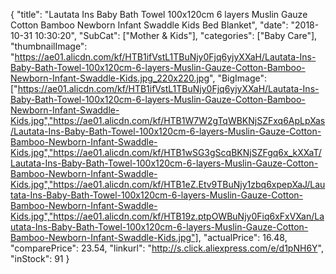 {
	"title": "Lautata Ins Baby Bath Towel 100x120cm 6 layers Muslin Gauze Cotton  Bamboo Newborn Infant Swaddle Kids Bed Blanket",
	"date": "2018-10-31 10:30:20",
	"SubCat": ["Mother & Kids"],
	"categories": ["Baby Care"],
	"thumbnailImage": "https://ae01.alicdn.com/kf/HTB1ifVstL1TBuNjy0Fjq6yjyXXaH/Lautata-Ins-Baby-Bath-Towel-100x120cm-6-layers-Muslin-Gauze-Cotton-Bamboo-Newborn-Infant-Swaddle-Kids.jpg_220x220.jpg",
	"BigImage": ["https://ae01.alicdn.com/kf/HTB1ifVstL1TBuNjy0Fjq6yjyXXaH/Lautata-Ins-Baby-Bath-Towel-100x120cm-6-layers-Muslin-Gauze-Cotton-Bamboo-Newborn-Infant-Swaddle-Kids.jpg","https://ae01.alicdn.com/kf/HTB1W7W2gTqWBKNjSZFxq6ApLpXas/Lautata-Ins-Baby-Bath-Towel-100x120cm-6-layers-Muslin-Gauze-Cotton-Bamboo-Newborn-Infant-Swaddle-Kids.jpg","https://ae01.alicdn.com/kf/HTB1wSG3gScqBKNjSZFgq6x_kXXaT/Lautata-Ins-Baby-Bath-Towel-100x120cm-6-layers-Muslin-Gauze-Cotton-Bamboo-Newborn-Infant-Swaddle-Kids.jpg","https://ae01.alicdn.com/kf/HTB1eZ.Etv9TBuNjy1zbq6xpepXaJ/Lautata-Ins-Baby-Bath-Towel-100x120cm-6-layers-Muslin-Gauze-Cotton-Bamboo-Newborn-Infant-Swaddle-Kids.jpg","https://ae01.alicdn.com/kf/HTB19z.ptpOWBuNjy0Fiq6xFxVXan/Lautata-Ins-Baby-Bath-Towel-100x120cm-6-layers-Muslin-Gauze-Cotton-Bamboo-Newborn-Infant-Swaddle-Kids.jpg"],
	"actualPrice": 16.48,
	"comparePrice": 23.54,
	"linkurl": "http://s.click.aliexpress.com/e/d1pNH6Y",
	"inStock": 91
}
